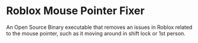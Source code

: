 # Roblox Mouse Pointer Fixer
An Open Source Binary executable that removes an issues in Roblox related to the mouse pointer, such as it moving around in shift lock or 1st person.
